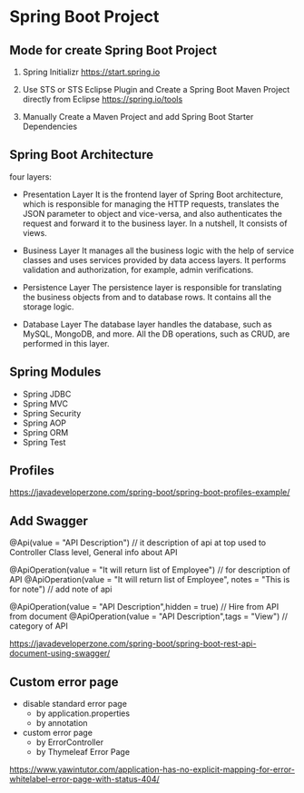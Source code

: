# Spring Boot Project

## Mode for create Spring Boot Project

1. Spring Initializr
https://start.spring.io

2. Use STS or STS Eclipse Plugin and Create a Spring Boot Maven Project directly from Eclipse
https://spring.io/tools

3. Manually Create a Maven Project and add Spring Boot Starter Dependencies


## Spring Boot Architecture

four layers:

- Presentation Layer
It is the frontend layer of Spring Boot architecture, which is responsible for managing the HTTP requests, translates the JSON parameter to object and vice-versa, and also authenticates the request and forward it to the business layer. In a nutshell, It consists of views.

- Business Layer
It manages all the business logic with the help of service classes and uses services provided by data access layers. It performs validation and authorization, for example, admin verifications.

- Persistence Layer
The persistence layer is responsible for translating the business objects from and to database rows. It contains all the storage logic.

- Database Layer
The database layer handles the database, such as MySQL, MongoDB, and more. All the DB operations, such as CRUD, are performed in this layer.

## Spring Modules

- Spring JDBC
- Spring MVC
- Spring Security
- Spring AOP
- Spring ORM
- Spring Test

## Profiles

https://javadeveloperzone.com/spring-boot/spring-boot-profiles-example/

## Add Swagger

@Api(value = "API Description") // it description of api at top used to Controller Class level, General info about API

@ApiOperation(value = "It will return list of Employee")             // for description of API
@ApiOperation(value = "It will return list of Employee", notes = "This is for note")           // add note of api

@ApiOperation(value = "API Description",hidden = true)              // Hire from API from document
@ApiOperation(value = "API Description",tags = "View")              // category of API

https://javadeveloperzone.com/spring-boot/spring-boot-rest-api-document-using-swagger/

## Custom error page
- disable standard error page
    - by application.properties
    - by annotation
- custom error page
    - by ErrorController
    - by Thymeleaf Error Page

https://www.yawintutor.com/application-has-no-explicit-mapping-for-error-whitelabel-error-page-with-status-404/